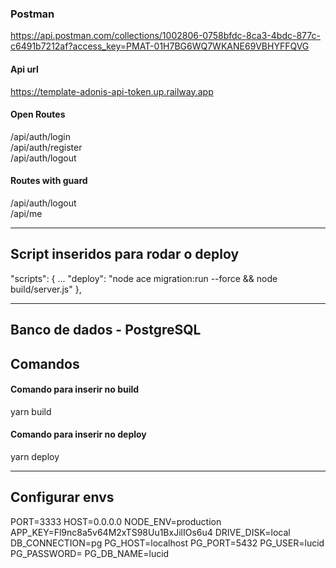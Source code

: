 ### Postman
https://api.postman.com/collections/1002806-0758bfdc-8ca3-4bdc-877c-c6491b7212af?access_key=PMAT-01H7BG6WQ7WKANE69VBHYFFQVG

#### Api url
https://template-adonis-api-token.up.railway.app

#### Open Routes
/api/auth/login  
/api/auth/register  
/api/auth/logout  
#### Routes with guard
/api/auth/logout  
/api/me

---
## Script inseridos para rodar o deploy
"scripts": {
  ...
  "deploy": "node ace migration:run --force && node build/server.js"
},

---
## Banco de dados - PostgreSQL

## Comandos
#### Comando para inserir no build
yarn build

#### Comando para inserir no deploy
yarn deploy

---
## Configurar envs
PORT=3333
HOST=0.0.0.0
NODE_ENV=production
APP_KEY=Fl9nc8a5v64M2xTS98Uu1BxJilIOs6u4
DRIVE_DISK=local
DB_CONNECTION=pg
PG_HOST=localhost
PG_PORT=5432
PG_USER=lucid
PG_PASSWORD=
PG_DB_NAME=lucid
